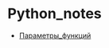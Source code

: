 # Python_notes
- [Параметры_функций]([Параметры_функций.md](https://gist.github.com/AntonGorynya/0289fdee63384e879af02ba49f31dd34)https://gist.github.com/AntonGorynya/0289fdee63384e879af02ba49f31dd34)

